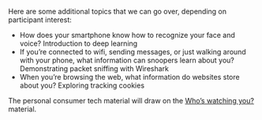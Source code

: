 Here are some additional topics that we can go over, depending on participant interest:

* How does your smartphone know how to recognize your face and voice? Introduction to deep learning
* If you’re connected to wifi, sending messages, or just walking around with your phone, what information can snoopers learn about you? Demonstrating packet sniffing with Wireshark
* When you’re browsing the web, what information do websites store about you? Exploring tracking cookies

The personal consumer tech material will draw on the [Who’s watching you?](whos-watching.md) material.

